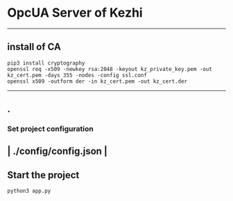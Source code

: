 # OpcUA Server of Kezhi
---
## install of CA	
```shell script
pip3 install cryptography
openssl req -x509 -newkey rsa:2048 -keyout kz_private_key.pem -out kz_cert.pem -days 355 -nodes -config ssl.conf
openssl x509 -outform der -in kz_cert.pem -out kz_cert.der
```
---
## .
### Set project configuration
| ./config/config.json |
---
## Start the project
```python
python3 app.py
```
